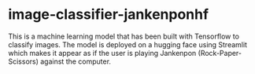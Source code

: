 # image-classifier-jankenponhf
This is a machine learning model that has been built with Tensorflow to classify images. The model is deployed on a hugging face using Streamlit which makes it appear as if the user is playing Jankenpon (Rock-Paper-Scissors) against the computer.
